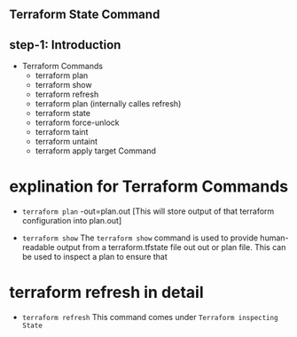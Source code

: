 ## Terraform State Command
## step-1: Introduction 
- Terraform Commands
  - terraform plan
  - terraform show
  - terraform refresh 
  - terraform plan (internally calles refresh)
  - terraform state
  - terraform force-unlock
  - terraform taint
  - terraform untaint
  - terraform apply target Command
  


# explination for Terraform Commands
  - `terraform plan` -out=plan.out [This will store output of that terraform configuration into plan.out]

  - `terraform show` The `terraform show` command is used to provide human-readable output from a terraform.tfstate file out out or plan file. This can be used to inspect a plan to ensure that

# terraform refresh in detail 
  - `terraform refresh`  This command comes under `Terraform inspecting State `